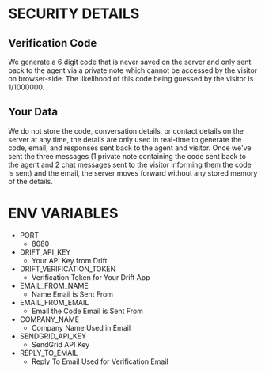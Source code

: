 # SECURITY DETAILS
## Verification Code
We generate a 6 digit code that is never saved on the server and only sent back to the agent via a private note which cannot be accessed by the visitor on browser-side. The likelihood of this code being guessed by the visitor is 1/1000000.
## Your Data
We do not store the code, conversation details, or contact details on the server at any time, the details are only used in real-time to generate the code, email, and responses sent back to the agent and visitor. Once we've sent the three messages (1 private note containing the code sent back to the agent and 2 chat messages sent to the visitor informing them the code is sent) and the email, the server moves forward without any stored memory of the details.

# ENV VARIABLES
- PORT
  - 8080
- DRIFT_API_KEY
  - Your API Key from Drift
- DRIFT_VERIFICATION_TOKEN
  - Verification Token for Your Drift App
- EMAIL_FROM_NAME
  - Name Email is Sent From
- EMAIL_FROM_EMAIL
  - Email the Code Email is Sent From
- COMPANY_NAME
  - Company Name Used in Email
- SENDGRID_API_KEY
  - SendGrid API Key
- REPLY_TO_EMAIL
  - Reply To Email Used for Verification Email
